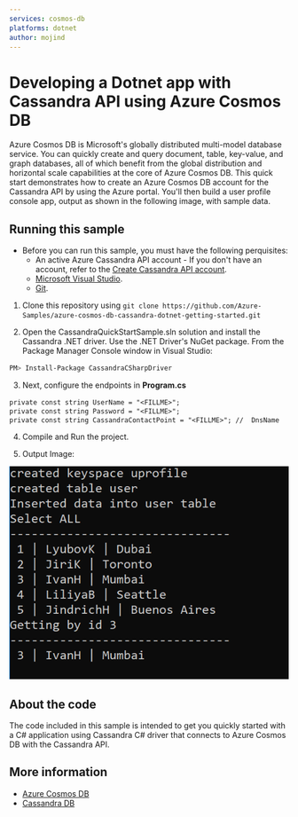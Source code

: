 ```yaml
---
services: cosmos-db
platforms: dotnet
author: mojind
---
```


# Developing a Dotnet app with Cassandra API using Azure Cosmos DB
Azure Cosmos DB is Microsoft's globally distributed multi-model database service. You can quickly create and query document, table, key-value, and graph databases, all of which benefit from the global distribution and horizontal scale capabilities at the core of Azure Cosmos DB. 
This quick start demonstrates how to create an Azure Cosmos DB account for the Cassandra API by using the Azure portal. You'll then build a user profile console app, output as shown in the following image, with sample data.

## Running this sample
* Before you can run this sample, you must have the following perquisites:
	* An active Azure Cassandra API account - If you don't have an account, refer to the [Create Cassandra API account](https://docs.microsoft.com/en-us/azure/cosmos-db/create-cassandra-dotnet). 
	* [Microsoft Visual Studio](https://www.visualstudio.com).
	* [Git](http://git-scm.com/).

1. Clone this repository using `git clone https://github.com/Azure-Samples/azure-cosmos-db-cassandra-dotnet-getting-started.git`

2. Open the CassandraQuickStartSample.sln solution and install the Cassandra .NET driver. Use the .NET Driver's NuGet package. From the Package Manager Console window in Visual Studio:

```bash
PM> Install-Package CassandraCSharpDriver
```

3. Next, configure the endpoints in **Program.cs**

```
private const string UserName = "<FILLME>"; 
private const string Password = "<FILLME>";
private const string CassandraContactPoint = "<FILLME>"; //  DnsName
```
4. Compile and Run the project.

5. Output Image: 

![User Data](/img.PNG?raw=true "user data")

## About the code
The code included in this sample is intended to get you quickly started with a C# application using Cassandra C# driver that connects to Azure Cosmos DB with the Cassandra API.

## More information

- [Azure Cosmos DB](https://docs.microsoft.com/azure/cosmos-db/introduction)
- [Cassandra DB](http://cassandra.apache.org/)
